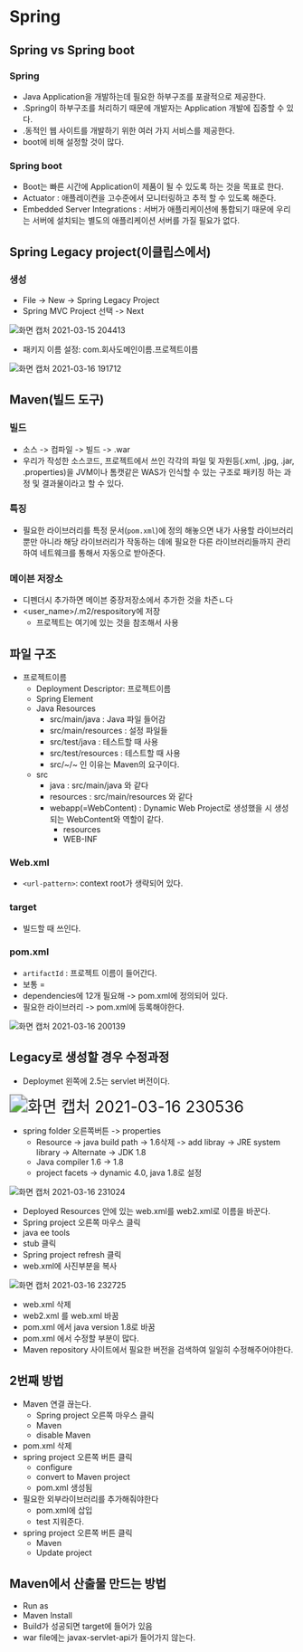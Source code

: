 

# Spring

## Spring vs Spring boot

### Spring

- Java Application을 개발하는데 필요한 하부구조를 포괄적으로 제공한다.
- .Spring이 하부구조를 처리하기 때문에 개발자는 Application 개발에 집중할 수 있다.
- .동적인 웹 사이트를 개발하기 위한 여러 가지 서비스를 제공한다.
- boot에 비해 설정할 것이 많다.



### Spring boot

- Boot는 빠른 시간에 Application이 제품이 될 수 있도록 하는 것을 목표로 한다.
- Actuator : 애플레이켠을 고수준에서 모니터링하고 추적 할 수 있도록 해준다.
- Embedded Server Integrations :  서버가 애플리케이션에 통합되기 때문에 우리는 서버에 설치되는 별도의 애플리케이션 서버를 가질 필요가 없다.



## Spring Legacy project(이클립스에서)

### 생성

- File -> New -> Spring Legacy Project
- Spring MVC Project 선택 -> Next

![화면 캡처 2021-03-15 204413](https://user-images.githubusercontent.com/60080744/111292909-073e5100-868c-11eb-9e44-1d5229779002.jpg)

- 패키지 이름 설정: com.회사도메인이름.프로젝트이름

![화면 캡처 2021-03-16 191712](https://user-images.githubusercontent.com/60080744/111293085-3bb20d00-868c-11eb-9b82-03696752a069.jpg)



## Maven(빌드 도구)

### 빌드

- 소스 -> 컴파일 -> 빌드 -> .war
- 우리가 작성한 소스코드, 프로젝트에서 쓰인 각각의 파일 및 자원등(.xml, .jpg, .jar, .properties)을 JVM이나 톰캣같은 WAS가 인식할 수 있는 구조로 패키징 하는 과정 및 결과물이라고 할 수 있다.



### 특징

- 필요한 라이브러리를 특정 문서(`pom.xml`)에 정의 해놓으면 내가 사용할 라이브러리 뿐만 아니라 해당 라이브러리가 작동하는 데에 필요한 다른 라이브러리들까지 관리하여 네트웨크를 통해서 자동으로 받아준다.



### 메이븐 저장소

- 디펜더시 추가하면 메이븐 중장저장소에서 추가한 것을 차즌ㄴ다
- <user_name>/.m2/respository에 저장
  - 프로젝트는 여기에 있는 것을 참조해서 사용



## 파일 구조

- 프로젝트이름
  - Deployment Descriptor: 프로젝트이름
  - Spring Element
  - Java Resources
    - src/main/java : Java 파일 들어감
    - src/main/resources : 설정 파일들
    - src/test/java : 테스트할 때 사용
    - src/test/resources : 테스트할 때 사용
    - src/~/~ 인 이유는 Maven의 요구이다.
  - src
    - java : src/main/java 와 같다
    - resources : src/main/resources 와 같다
    - webapp(=WebContent) : Dynamic Web Project로 생성했을 시 생성되는 WebContent와 역할이 같다.
      - resources
      - WEB-INF



### Web.xml

- `<url-pattern>`: context root가 생략되어 있다.



### target

- 빌드할 때 쓰인다.



### pom.xml

- `artifactId` : 프로젝트 이름이 들어간다.
- 보통 <artifactId> = <name>
- dependencies에 12개 필요해 -> pom.xml에 정의되어 있다.
- 필요한 라이브러리 -> pom.xml에 등록해야한다.

![화면 캡처 2021-03-16 200139](https://user-images.githubusercontent.com/60080744/111298731-728b2180-8692-11eb-92e9-3ff11b5dd671.jpg)



## Legacy로 생성할 경우 수정과정

- Deploymet 왼쪽에 2.5는 servlet 버전이다.

<img src="https://user-images.githubusercontent.com/60080744/111322338-2b118f00-86ac-11eb-8817-8ebfd286522d.jpg" alt="화면 캡처 2021-03-16 230536" style="zoom:200%;" />

- spring folder 오른쪽버튼 -> properties 
  - Resource -> java build path -> 1.6삭제 -> add  libray -> JRE system library -> Alternate -> JDK 1.8
  - Java compiler 1.6 -> 1.8
  - project facets -> dynamic 4.0, java 1.8로 설정

![화면 캡처 2021-03-16 231024](https://user-images.githubusercontent.com/60080744/111322974-d1f62b00-86ac-11eb-9bc4-a71d6c69d5df.jpg)



- Deployed Resources 안에 있는 web.xml를 web2.xml로 이름을 바꾼다.
- Spring project  오른쪽 마우스 클릭
- java ee tools
- stub 클릭
- Spring project refresh 클릭
- web.xml에 사진부분을 복사

![화면 캡처 2021-03-16 232725](https://user-images.githubusercontent.com/60080744/111325607-30240d80-86af-11eb-9499-b2eada64f063.jpg)

- web.xml 삭제
- web2.xml 를 web.xml 바꿈
- pom.xml 에서 java version 1.8로 바꿈
- pom.xml 에서 수정할 부분이 많다.
- Maven repository 사이트에서 필요한 버전을 검색하여 일일히 수정해주어야한다.



## 2번째 방법

- Maven 연결 끊는다. 
  - Spring project 오른쪽 마우스 클릭
  - Maven
  - disable Maven
- pom.xml 삭제
- spring project 오른쪽 버튼 클릭
  - configure
  - convert to Maven project
  - pom.xml 생성됨
- 필요한 외부라이브러리를 추가해줘야한다
  - pom.xml에 삽입
  - <scope>test</scope> 지워준다.
- spring project 오른쪽 버튼 클릭
  - Maven
  - Update project



## Maven에서 산출물 만드는 방법

- Run as
- Maven Install
- Build가 성공되면 target에 들어가 있음
- war file에는 javax-servlet-api가 들어가지 않는다.





